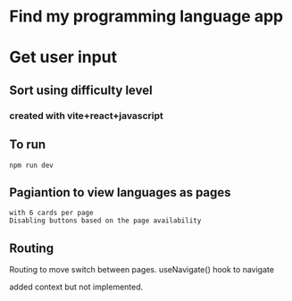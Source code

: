 # Find my programming language app

# Get user input

## Sort using difficulty level

### created with vite+react+javascript

## To run

    npm run dev

## Pagiantion to view languages as pages

    with 6 cards per page
    Disabling buttons based on the page availability

## Routing

Routing to move switch between pages.
useNavigate() hook to navigate

added context but not implemented.
